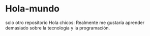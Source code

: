# Hola-mundo
solo otro repositorio
Hola chicos:
Realmente me gustaría aprender demasiado sobre la tecnología
y la programación.
